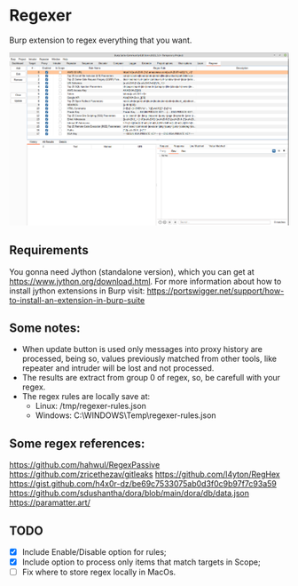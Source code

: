# Regexer

Burp extension to regex everything that you want.

![Regexer image](regexer.png)

## Requirements

You gonna need Jython (standalone version), which you can get at https://www.jython.org/download.html. For more information about how to install jython extensions in Burp visit: https://portswigger.net/support/how-to-install-an-extension-in-burp-suite

## Some notes:

- When update button is used only messages into proxy history are processed, being so, values previously matched from other tools, like repeater and intruder will be lost and not processed.
- The results are extract from group 0 of regex, so, be carefull with your regex.
- The regex rules are locally save at:
    - Linux: /tmp/regexer-rules.json
    - Windows: C:\\WINDOWS\\Temp\\regexer-rules.json

## Some regex references: 

https://github.com/hahwul/RegexPassive
https://github.com/zricethezav/gitleaks
https://github.com/l4yton/RegHex
https://gist.github.com/h4x0r-dz/be69c7533075ab0d3f0c9b97f7c93a59
https://github.com/sdushantha/dora/blob/main/dora/db/data.json
https://paramatter.art/

## TODO

- [x] Include Enable/Disable option for rules;
- [x] Include option to process only items that match targets in Scope;
- [ ] Fix where to store regex locally in MacOs.
